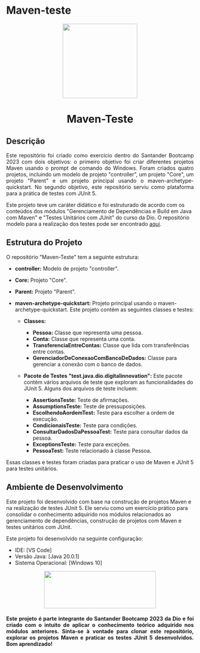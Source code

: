# Maven-teste
<p align="center">
  <img width="200" height="200" src="https://lp.dio.me/wp-content/uploads/2023/05/BADGE_LUZ-4.png">
</p>
<h1 align="center">Maven-Teste</h1>

## Descrição
<p align="justify">
Este repositório foi criado como exercício dentro do Santander Bootcamp 2023 com dois objetivos: o primeiro objetivo foi criar diferentes projetos Maven usando o prompt de comando do Windows. Foram criados quatro projetos, incluindo um modelo de projeto "controller", um projeto "Core", um projeto "Parent" e um projeto principal usando o maven-archetype-quickstart.
No segundo objetivo, este repositório serviu como plataforma para a prática de testes com JUnit 5.

Este projeto teve um caráter didático e foi estruturado de acordo com os conteúdos dos módulos "Gerenciamento de Dependências e Build em Java com Maven" e "Testes Unitários com JUnit" do curso da Dio. O repositório modelo para a realização dos testes pode ser encontrado [aqui](https://github.com/willyancaetano/junit5-exemplos/tree/master).
</p>

## Estrutura do Projeto
O repositório "Maven-Teste" tem a seguinte estrutura:

* **controller:** Modelo de projeto "controller".

* **Core:** Projeto "Core".

* **Parent:** Projeto "Parent".

* **maven-archetype-quickstart:** Projeto principal usando o maven-archetype-quickstart. Este projeto contém as seguintes classes e testes:

  * **Classes:**
    * **Pessoa:** Classe que representa uma pessoa.
    * **Conta:** Classe que representa uma conta.
    * **TransferenciaEntreContas:** Classe que lida com transferências entre contas.
    * **GerenciadorDeConexaoComBancoDeDados:** Classe para gerenciar a conexão com o banco de dados.

  * **Pacote de Testes "test.java.dio.digitalinnovation":** Este pacote contém vários arquivos de teste que exploram as funcionalidades do JUnit 5. Alguns dos arquivos de teste incluem:
    * **AssertionsTeste:** Teste de afirmações.
    * **AssumptionsTeste:** Teste de pressuposições.
    * **EscolhendoAordemTest:** Teste para escolher a ordem de execução.
    * **CondicionaisTeste:** Teste para condições.
    * **ConsultarDadosDaPessoaTest:** Teste para consultar dados da pessoa.
    * **ExceptionsTeste:** Teste para exceções.
    * **PessoaTest:** Teste relacionado à classe Pessoa.

Essas classes e testes foram criadas para praticar o uso de Maven e JUnit 5 para testes unitários.


## Ambiente de Desenvolvimento
Este projeto foi desenvolvido com base na construção de projetos Maven e na realização de testes JUnit 5. Ele serviu como um exercício prático para consolidar o conhecimento adquirido nos módulos relacionados ao gerenciamento de dependências, construção de projetos com Maven e testes unitários com JUnit.

Este projeto foi desenvolvido na seguinte configuração:

* IDE: [VS Code]
* Versão Java: [Java 20.0.1]
* Sistema Operacional: [Windows 10]

<p align="center">
  <img width="300" height="100" src="https://static.wixstatic.com/media/7a378f_5140deabd7d040378d740069cb692b87~mv2.png/v1/crop/x_0,y_10,w_1334,h_493/fill/w_568,h_208,al_c,q_85,usm_0.66_1.00_0.01,enc_auto/logo%20DIO.png">
</p>
<h4 align="justify">
Este projeto é parte integrante do Santander Bootcamp 2023 da Dio e foi criado com o intuito de aplicar o conhecimento teórico adquirido nos módulos anteriores. Sinta-se à vontade para clonar este repositório, explorar os projetos Maven e praticar os testes JUnit 5 desenvolvidos. Bom aprendizado!</h4>

